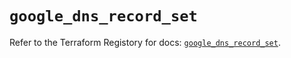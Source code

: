 # `google_dns_record_set`

Refer to the Terraform Registory for docs: [`google_dns_record_set`](https://www.terraform.io/docs/providers/google/r/dns_record_set).
